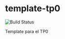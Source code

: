 # template-tp0
![Build Status](https://travis-ci.org/sloiza/template-tp0.svg?branch=master)

Template para el TP0
